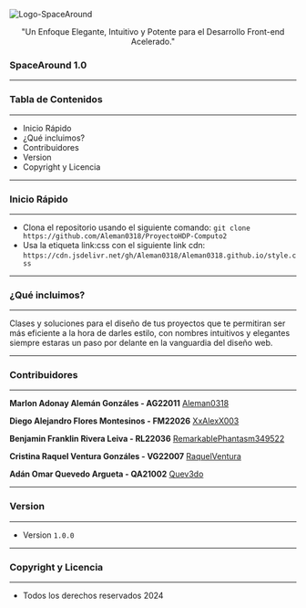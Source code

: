 ![Logo-SpaceAround](https://github.com/Aleman0318/ProyectoHDP-Computo2/assets/167546366/2a351405-6a65-4831-afd8-374257b2b57d)

<p align = "center">"Un Enfoque Elegante, Intuitivo y Potente para el Desarrollo Front-end Acelerado."</p>

<h3><strong>SpaceAround 1.0</strong></h3>
<hr>

<h3><strong>Tabla de Contenidos</strong></h3><hr>

* Inicio Rápido
* ¿Qué incluimos?
* Contribuidores
* Version
* Copyright y Licencia

<hr>

<h3><strong>Inicio Rápido</strong></h3><hr>

* Clona el repositorio usando el siguiente comando: `git clone https://github.com/Aleman0318/ProyectoHDP-Computo2`
* Usa la etiqueta link:css con el siguiente link cdn:
`https://cdn.jsdelivr.net/gh/Aleman0318/Aleman0318.github.io/style.css`

<hr>

<h3><strong>¿Qué incluimos?</strong></h3><hr>

Clases y soluciones para el diseño de tus proyectos que te permitiran ser más eficiente a la hora de darles estilo, con nombres intuitivos y elegantes siempre estaras un paso por delante en la vanguardia del diseño web.

<hr>

<h3><strong>Contribuidores</strong></h3><hr>

**Marlon Adonay Alemán Gonzáles - AG22011**
[Aleman0318](https://github.com/Aleman0318)

**Diego Alejandro Flores Montesinos - FM22026**
[XxAlexX003](https://github.com/XxAlexX003)

**Benjamin Franklin Rivera Leiva - RL22036**
[RemarkablePhantasm349522](https://github.com/RemarkablePhantasm349522)

**Cristina Raquel Ventura Gonzáles - VG22007**
[RaquelVentura](https://github.com/RaquelVentura)

**Adán Omar Quevedo Argueta - QA21002**
[Quev3do](https://github.com/Quev3do)

<hr>

<h3><strong>Version</strong></h3><hr>

* Version `1.0.0`

<hr>

<h3><strong>Copyright y Licencia</strong></h3><hr>

* Todos los derechos reservados 2024
